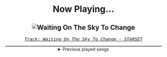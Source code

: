 <div align="center"> 
<h1>Now Playing...</h1>

![Waiting On The Sky To Change](https://i.scdn.co/image/ab67616d00001e02398ca26c0320f0d95ffb0b1d)
--
_<samp><a href="https://open.spotify.com/track/5qMSuD0mfQVQSA0CjifBi0">Track: Waiting On The Sky To Change - STARSET</a></samp>_

<div style="border: 1px #4B5054 solid"></div>
<details>
  <summary>
    Previous played songs
  </summary>
  <table>
    <thead>
      <tr>
        <th>
          Artist
        </th>
        <th>
          Song
        </th>
        <th>
          Link
        </th>
      </tr>
    </thead>
    <tbody>
      <tr><td>STARSET</td><td>Waiting On The Sky To Change</td><td><a href="https://open.spotify.com/track/5qMSuD0mfQVQSA0CjifBi0">https://open.spotify.com/track/5qMSuD0mfQVQSA0CjifBi0</a></td></tr><tr><td>Rise Against</td><td>Savior</td><td><a href="https://open.spotify.com/track/1vcxF91pWs9uNwDROuiCPB">https://open.spotify.com/track/1vcxF91pWs9uNwDROuiCPB</a></td></tr><tr><td>Breaking Benjamin</td><td>Evil Angel</td><td><a href="https://open.spotify.com/track/6HDBZFpozQsnYZ88ic250y">https://open.spotify.com/track/6HDBZFpozQsnYZ88ic250y</a></td></tr><tr><td>Breaking Benjamin</td><td>Blood</td><td><a href="https://open.spotify.com/track/7gQ7DfSSc3b8e4cHtFnDxu">https://open.spotify.com/track/7gQ7DfSSc3b8e4cHtFnDxu</a></td></tr><tr><td>Breaking Benjamin</td><td>Defeated</td><td><a href="https://open.spotify.com/track/500XjFuAZEBODSL6boVKbx">https://open.spotify.com/track/500XjFuAZEBODSL6boVKbx</a></td></tr><tr><td>Breaking Benjamin</td><td>Had Enough</td><td><a href="https://open.spotify.com/track/7u93rCmIM9mBoT4mvfUBTZ">https://open.spotify.com/track/7u93rCmIM9mBoT4mvfUBTZ</a></td></tr><tr><td>Breaking Benjamin</td><td>Feed the Wolf</td><td><a href="https://open.spotify.com/track/7rOv6HovIJvYHXCg0cVfTk">https://open.spotify.com/track/7rOv6HovIJvYHXCg0cVfTk</a></td></tr><tr><td>Breaking Benjamin</td><td>Far Away</td><td><a href="https://open.spotify.com/track/3OE4VBO845k24R8ZzuMpvj">https://open.spotify.com/track/3OE4VBO845k24R8ZzuMpvj</a></td></tr><tr><td>Nickelback</td><td>Burn It to the Ground</td><td><a href="https://open.spotify.com/track/1jq28NGw6wdtFKx8MBPy6C">https://open.spotify.com/track/1jq28NGw6wdtFKx8MBPy6C</a></td></tr><tr><td>Three Days Grace</td><td>Animal I Have Become</td><td><a href="https://open.spotify.com/track/5eFxwmqKrHpSQDOEIFYlgY">https://open.spotify.com/track/5eFxwmqKrHpSQDOEIFYlgY</a></td></tr><tr><td>Breaking Benjamin</td><td>Tourniquet</td><td><a href="https://open.spotify.com/track/5xgXG5BfCNO6KJrQOHKprg">https://open.spotify.com/track/5xgXG5BfCNO6KJrQOHKprg</a></td></tr><tr><td>Linkin Park</td><td>One Step Closer</td><td><a href="https://open.spotify.com/track/3K4HG9evC7dg3N0R9cYqk4">https://open.spotify.com/track/3K4HG9evC7dg3N0R9cYqk4</a></td></tr><tr><td>Motionless In White</td><td>Disguise</td><td><a href="https://open.spotify.com/track/6LNKeK9iJ66iwe16VxG43H">https://open.spotify.com/track/6LNKeK9iJ66iwe16VxG43H</a></td></tr><tr><td>Linkin Park</td><td>Crawling</td><td><a href="https://open.spotify.com/track/57BrRMwf9LrcmuOsyGilwr">https://open.spotify.com/track/57BrRMwf9LrcmuOsyGilwr</a></td></tr><tr><td>Linkin Park</td><td>Crawling</td><td><a href="https://open.spotify.com/track/57BrRMwf9LrcmuOsyGilwr">https://open.spotify.com/track/57BrRMwf9LrcmuOsyGilwr</a></td></tr><tr><td>Breaking Benjamin</td><td>So Cold - Remix</td><td><a href="https://open.spotify.com/track/4BJyt25nburVwbnESDeIc7">https://open.spotify.com/track/4BJyt25nburVwbnESDeIc7</a></td></tr><tr><td>Breaking Benjamin</td><td>Sooner Or Later</td><td><a href="https://open.spotify.com/track/6VGKfZmYkkMsd2pij0jNiF">https://open.spotify.com/track/6VGKfZmYkkMsd2pij0jNiF</a></td></tr><tr><td>Breaking Benjamin</td><td>Breaking the Silence</td><td><a href="https://open.spotify.com/track/6AGQ7pKkcnc6RVjtARt1ph">https://open.spotify.com/track/6AGQ7pKkcnc6RVjtARt1ph</a></td></tr><tr><td>Bring Me The Horizon</td><td>Shadow Moses</td><td><a href="https://open.spotify.com/track/68osIGtVjM7QWVe6pazLHj">https://open.spotify.com/track/68osIGtVjM7QWVe6pazLHj</a></td></tr><tr><td>Killswitch Engage</td><td>My Curse</td><td><a href="https://open.spotify.com/track/6zKF4293k44ItKWJJgrhXv">https://open.spotify.com/track/6zKF4293k44ItKWJJgrhXv</a></td></tr>
    </tbody>
  </table>
</details>

</div>
